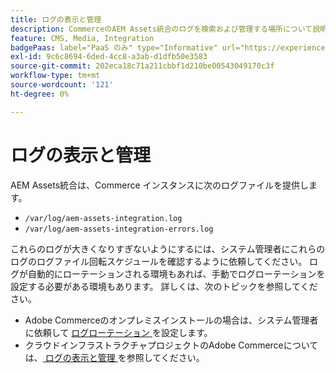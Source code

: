 ```yaml
---
title: ログの表示と管理
description: CommerceのAEM Assets統合のログを検索および管理する場所について説明します。
feature: CMS, Media, Integration
badgePaas: label="PaaS のみ" type="Informative" url="https://experienceleague.adobe.com/en/docs/commerce/user-guides/product-solutions" tooltip="Adobe Commerce on Cloud プロジェクト（Adobeが管理する PaaS インフラストラクチャ）およびオンプレミスプロジェクトにのみ適用されます。"
exl-id: 9c6c8694-6ded-4cc8-a3ab-d1dfb50e3583
source-git-commit: 202eca18c71a211cbbf1d210be00543049170c3f
workflow-type: tm+mt
source-wordcount: '121'
ht-degree: 0%

---
```


# ログの表示と管理

AEM Assets統合は、Commerce インスタンスに次のログファイルを提供します。

- `/var/log/aem-assets-integration.log`
- `/var/log/aem-assets-integration-errors.log`

これらのログが大きくなりすぎないようにするには、システム管理者にこれらのログのログファイル回転スケジュールを確認するように依頼してください。 ログが自動的にローテーションされる環境もあれば、手動でログローテーションを設定する必要がある環境もあります。  詳しくは、次のトピックを参照してください。

- Adobe Commerceのオンプレミスインストールの場合は、システム管理者に依頼して [ ログローテーション ](https://experienceleague.adobe.com/docs/commerce-operations/installation-guide/next-steps/configuration.html#server-settings) を設定します。
- クラウドインフラストラクチャプロジェクトのAdobe Commerceについては、[ ログの表示と管理 ](https://experienceleague.adobe.com/docs/commerce-cloud-service/user-guide/develop/test/log-locations.html) を参照してください。
